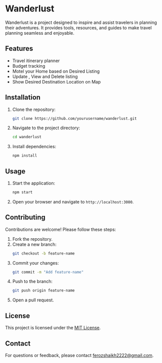 # Wanderlust

Wanderlust is a project designed to inspire and assist travelers in planning their adventures. It provides tools, resources, and guides to make travel planning seamless and enjoyable.

## Features

- Travel itinerary planner
- Budget tracking
- Motel your Home based on Desired Listing
- Update , View and Delete listing
- Show Desired Destination Location on Map

## Installation

1. Clone the repository:
    ```bash
    git clone https://github.com/yourusername/wanderlust.git
    ```
2. Navigate to the project directory:
    ```bash
    cd wanderlust
    ```
3. Install dependencies:
    ```bash
    npm install
    ```

## Usage

1. Start the application:
    ```bash
    npm start
    ```
2. Open your browser and navigate to `http://localhost:3000`.

## Contributing

Contributions are welcome! Please follow these steps:

1. Fork the repository.
2. Create a new branch:
    ```bash
    git checkout -b feature-name
    ```
3. Commit your changes:
    ```bash
    git commit -m "Add feature-name"
    ```
4. Push to the branch:
    ```bash
    git push origin feature-name
    ```
5. Open a pull request.

## License

This project is licensed under the [MIT License](LICENSE).

## Contact

For questions or feedback, please contact ferozshaikh2222@gmail.com.